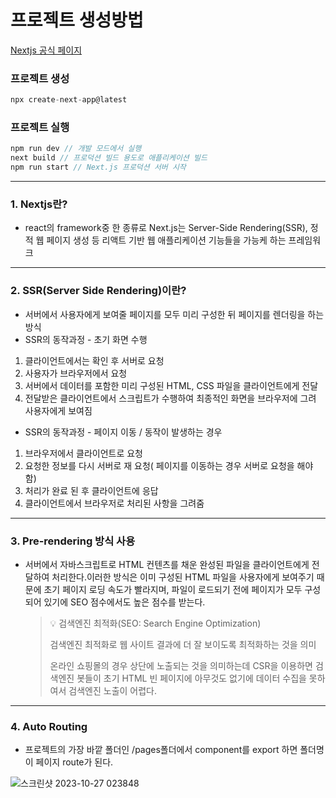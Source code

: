 # 프로젝트 생성방법

[Nextjs 공식 페이지](https://nextjs.org/)

### 프로젝트 생성

```jsx
npx create-next-app@latest
```

### 프로젝트 실행

```jsx
npm run dev // 개발 모드에서 실행
next build // 프로덕션 빌드 용도로 애플리케이션 빌드
npm run start // Next.js 프로덕션 서버 시작
```
---
### 1. Nextjs란?
- react의 framework중 한 종류로 Next.js는 Server-Side Rendering(SSR), 정적 웹 페이지 생성 등 리액트 기반 웹 애플리케이션 기능들을 가능케 하는 프레임워크
---
### 2. SSR(Server Side Rendering)이란?
- 서버에서 사용자에게 보여줄 페이지를 모두 미리 구성한 뒤 페이지를 렌더링을 하는 방식
- SSR의 동작과정 - 초기 화면 수행
1. 클라이언트에서는 확인 후 서버로 요청
2. 사용자가 브라우저에서 요청
3. 서버에서 데이터를 포함한 미리 구성된 HTML, CSS 파일을 클라이언트에게 전달
4. 전달받은 클라이언트에서 스크립트가 수행하여 최종적인 화면을 브라우저에 그려 사용자에게 보여짐
- SSR의 동작과정 - 페이지 이동 / 동작이 발생하는 경우
1. 브라우저에서 클라이언트로 요청
2. 요청한 정보를 다시 서버로 재 요청( 페이지를 이동하는 경우 서버로 요청을 해야 함)
3. 처리가 완료 된 후 클라이언트에 응답
4. 클라이언트에서 브라우저로 처리된 사항을 그려줌
---
### 3. Pre-rendering 방식 사용
- 서버에서 자바스크립트로 HTML 컨텐츠를 채운 완성된 파일을 클라이언트에게 전달하여 처리한다.이러한 방식은 이미 구성된 HTML 파일을 사용자에게 보여주기 때문에 초기 페이지 로딩 속도가 빨라지며, 파일이 로드되기 전에 페이지가 모두 구성되어 있기에 SEO 점수에서도 높은 점수를 받는다.


    > 💡 검색엔진 최적화(SEO: Search Engine Optimization)
    > 
    > 검색엔진 최적화로 웹 사이트 결과에 더 잘 보이도록 최적화하는 것을 의미
    > 
    > 온라인 쇼핑몰의 경우 상단에 노출되는 것을 의미하는데 CSR을 이용하면 검색엔진 봇들이 초기 HTML 빈 페이지에 아무것도 없기에 데이터 수집을 못하여서 검색엔진 노출이 어렵다.

---
### 4. Auto Routing

- 프로젝트의 가장 바깥 폴더인 /pages폴더에서 component를 export 하면 폴더명이 페이지 route가 된다.

![스크린샷 2023-10-27 023848](https://github.com/audrhks29/nextjs_sample/assets/130128690/05363c61-e1e8-46bb-988d-b24022c26423)
